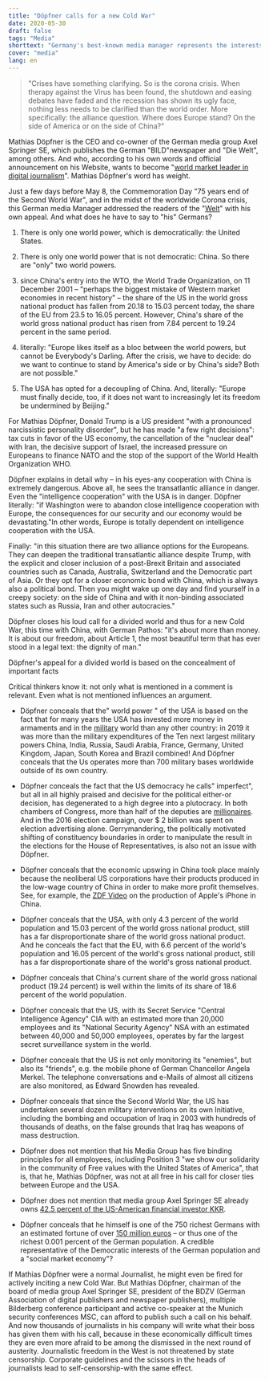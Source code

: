 ```yaml
---
title: "Döpfner calls for a new Cold War"
date: 2020-05-30
draft: false
tags: "Media"
shorttext: "Germany's best-known media manager represents the interests of the United States one hundred percent. The backgrounds."
cover: "media"
lang: en
---
```


> "Crises have something clarifying. So is the corona crisis. When therapy against the Virus has been found, the shutdown and easing debates have faded and the recession has shown its ugly face, nothing less needs to be clarified than the world order. More specifically: the alliance question. Where does Europe stand? On the side of America or on the side of China?"

Mathias Döpfner is the CEO and co-owner of the German media group Axel Springer SE, which publishes the German "BILD"newspaper and "Die Welt", among others. And who, according to his own words and official announcement on his Website, wants to become "[world market leader in digital journalism](https://www.welt.de/wirtschaft/article192106045/Axel-Springer-will-Weltmarktfuehrer-werden.html "Axel Springer will Weltmarktführer werden")". Mathias Döpfner's word has weight.

Just a few days before May 8, the Commemoration Day "75 years end of the Second World War", and in the midst of the worldwide Corona crisis, this German media Manager addressed the readers of the "[Welt](https://www.welt.de/debatte/kommentare/plus207687477/Mathias-Doepfner-Wir-muessen-uns-zwischen-Amerika-und-China-entscheiden.html?notify=success_subscription "Wir müssen uns entscheiden")" with his own appeal. And what does he have to say to "his" Germans?

  1. There is only one world power, which is democratically: the United States.

  2. There is only one world power that is not democratic: China. So there are "only" two world powers.

  3. since China's entry into the WTO, the World Trade Organization, on 11 December 2001 – "perhaps the biggest mistake of Western market economies in recent history" – the share of the US in the world gross national product has fallen from 20.18 to 15.03 percent today, the share of the EU from 23.5 to 16.05 percent. However, China's share of the world gross national product has risen from 7.84 percent to 19.24 percent in the same period.

  4. literally: "Europe likes itself as a bloc between the world powers, but cannot be Everybody's Darling. After the crisis, we have to decide: do we want to continue to stand by America's side or by China's side? Both are not possible."

  5. The USA has opted for a decoupling of China. And, literally: "Europe must finally decide, too, if it does not want to increasingly let its freedom be undermined by Beijing."

For Mathias Döpfner, Donald Trump is a US president "with a pronounced narcissistic personality disorder", but he has made "a few right decisions": tax cuts in favor of the US economy, the cancellation of the "nuclear deal" with Iran, the decisive support of Israel, the increased pressure on Europeans to finance NATO and the stop of the support of the World Health Organization WHO.

Döpfner explains in detail why – in his eyes-any cooperation with China is extremely dangerous. Above all, he sees the transatlantic alliance in danger. Even the "intelligence cooperation" with the USA is in danger. Döpfner literally: "if Washington were to abandon close intelligence cooperation with Europe, the consequences for our security and our economy would be devastating."In other words, Europe is totally dependent on intelligence cooperation with the USA.

Finally: "in this situation there are two alliance options for the Europeans. They can deepen the traditional transatlantic alliance despite Trump, with the explicit and closer inclusion of a post-Brexit Britain and associated countries such as Canada, Australia, Switzerland and the Democratic part of Asia. Or they opt for a closer economic bond with China, which is always also a political bond. Then you might wake up one day and find yourself in a creepy society: on the side of China and with it non-binding associated states such as Russia, Iran and other autocracies."

Döpfner closes his loud call for a divided world and thus for a new Cold War, this time with China, with German Pathos: "it's about more than money. It is about our freedom, about Article 1, the most beautiful term that has ever stood in a legal text: the dignity of man."

Döpfner's appeal for a divided world is based on the concealment of important facts

Critical thinkers know it: not only what is mentioned in a comment is relevant. Even what is not mentioned influences an argument.

  - Döpfner conceals that the" world power " of the USA is based on the fact that for many years the USA has invested more money in armaments and in the [military](https://de.statista.com/statistik/daten/studie/157935/umfrage/laender-mit-den-hoechsten-militaerausgaben/ "Ranking der 15 Länder mit den weltweit höchsten Militärausgaben im Jahr 2019") world than any other country: in 2019 it was more than the military expenditures of the Ten next largest military powers China, India, Russia, Saudi Arabia, France, Germany, United Kingdom, Japan, South Korea and Brazil combined! And Döpfner conceals that the Us operates more than 700 military bases worldwide outside of its own country.

  - Döpfner conceals the fact that the US democracy he calls" imperfect", but all in all highly praised and decisive for the political either-or decision, has degenerated to a high degree into a plutocracy. In both chambers of Congress, more than half of the deputies are [millionaires](http://www.opensecrets.org/personal-finances/top-net-worth?display=S&year=2018 "Net Worth - 2018"). And in the 2016 election campaign, over $ 2 billion was spent on election advertising alone. Gerrymandering, the politically motivated shifting of constituency boundaries in order to manipulate the result in the elections for the House of Representatives, is also not an issue with Döpfner.

  - Döpfner conceals that the economic upswing in China took place mainly because the neoliberal US corporations have their products produced in the low-wage country of China in order to make more profit themselves. See, for example, the [ZDF Video](https://www.youtube.com/watch?v=mY2Kre21g5k "Das neue iPhone und die Arbeitsrealität in China") on the production of Apple's iPhone in China.

  - Döpfner conceals that the USA, with only 4.3 percent of the world population and 15.03 percent of the world gross national product, still has a far disproportionate share of the world gross national product. And he conceals the fact that the EU, with 6.6 percent of the world's population and 16.05 percent of the world's gross national product, still has a far disproportionate share of the world's gross national product.

  - Döpfner conceals that China's current share of the world gross national product (19.24 percent) is well within the limits of its share of 18.6 percent of the world population.

  - Döpfner conceals that the US, with its Secret Service "Central Intelligence Agency" CIA with an estimated more than 20,000 employees and its "National Security Agency" NSA with an estimated between 40,000 and 50,000 employees, operates by far the largest secret surveillance system in the world.

  - Döpfner conceals that the US is not only monitoring its "enemies", but also its "friends", e.g. the mobile phone of German Chancellor Angela Merkel. The telephone conversations and e-Mails of almost all citizens are also monitored, as Edward Snowden has revealed.

  - Döpfner conceals that since the Second World War, the US has undertaken several dozen military interventions on its own Initiative, including the bombing and occupation of Iraq in 2003 with hundreds of thousands of deaths, on the false grounds that Iraq has weapons of mass destruction.

  - Döpfner does not mention that his Media Group has five binding principles for all employees, including Position 3 "we show our solidarity in the community of Free values with the United States of America", that is, that he, Mathias Döpfner, was not at all free in his call for closer ties between Europe and the USA.

  - Döpfner does not mention that media group Axel Springer SE already owns [42.5 percent of the US-American financial investor KKR](https://www.welt.de/wirtschaft/article199177509/Axel-Springer-US-Investor-KKR-erreicht-Beteiligung-von-mehr-als-40-Prozent.html "KKR erreicht Beteiligung von mehr als 40 Prozent an Axel Springer").

  - Döpfner conceals that he himself is one of the 750 richest Germans with an estimated fortune of over [150 million euros](https://meedia.de/2016/09/01/deutschlands-superreicher-mathias-doepfner-bilanz-beziffert-privatvermoegen-des-springer-chefs-auf-150-millionen-euro "Bilanz beziffert Privatvermögen von Springer-Chef Mathias Döpfner auf 150 Millionen Euro") – or thus one of the richest 0.001 percent of the German population. A credible representative of the Democratic interests of the German population and a "social market economy"?

If Mathias Döpfner were a normal Journalist, he might even be fired for actively inciting a new Cold War. But Mathias Döpfner, chairman of the board of media group Axel Springer SE, president of the BDZV (German Association of digital publishers and newspaper publishers), multiple Bilderberg conference participant and active co-speaker at the Munich security conferences MSC, can afford to publish such a call on his behalf. And now thousands of journalists in his company will write what their boss has given them with his call, because in these economically difficult times they are even more afraid to be among the dismissed in the next round of austerity. Journalistic freedom in the West is not threatened by state censorship. Corporate guidelines and the scissors in the heads of journalists lead to self-censorship-with the same effect.

